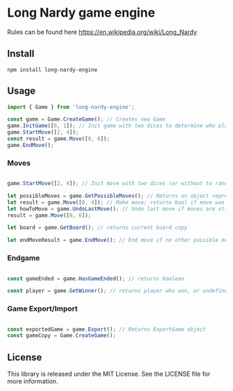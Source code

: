 # Long Nardy game engine
Rules can be found here https://en.wikipedia.org/wiki/Long_Nardy

## Install
```
npm install long-nardy-engine
```

## Usage
```typescript
import { Game } from 'long-nardy-engine';

const game = Game.CreateGame(); // Creates new Game
game.InitGame([6, 1]); // Init game with two dices to determine who plays first (or without to randomize)
game.StartMove([2, 4]);
const result = game.Move([0, 6]);
game.EndMove();
```


### Moves
```typescript

game.StartMove([2, 4]); // Init move with two dices (or without to randomize)

let possibleMoves = game.GetPossibleMoves(); // Returns an object representing the possible moves for each position on the board
let result = game.Move([0, 4]); // Make move; returns bool if move was successful
let howToMove = game.UndoLastMove(); // Undo last move if moves are still possible and at least one move has been done. Throws Error otherwise; returns [from, to];
result = game.Move([0, 6]);

let board = game.GetBoard(); // returns current board copy

let endMoveResult = game.EndMove(); // End move if no other possible moves left; returns bool
```

### Endgame
```typescript

const gameEnded = game.HasGameEnded(); // returns boolean

const player = game.GetWinner(); // returns player who won, or undefined if game hasn't finished or ended with draw

```

### Game Export/Import
```typescript

const exportedGame = game.Export(); // Returns ExportGame object
const gameCopy = Game.CreateGame();

```

## License
This library is released under the MIT License. See the LICENSE file for more information.